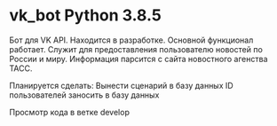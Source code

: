 # vk_bot Python 3.8.5
Бот для VK API.
Находится в разработке.
Основной функционал работает.
Служит для предоставления пользователю
новостей по России и миру.
Информация парсится с сайта новостного агенства
ТАСС.

Планируется сделать:
Вынести сценарий в базу данных
ID пользователей заносить в базу данных

Просмотр кода в ветке develop
